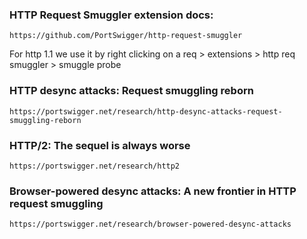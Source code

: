 ### HTTP Request Smuggler extension docs:
```
https://github.com/PortSwigger/http-request-smuggler
```
For http 1.1 we use it by right clicking on a req > extensions > http req smuggler > smuggle probe

### HTTP desync attacks: Request smuggling reborn
```
https://portswigger.net/research/http-desync-attacks-request-smuggling-reborn
```

### HTTP/2: The sequel is always worse
```
https://portswigger.net/research/http2
```

### Browser-powered desync attacks: A new frontier in HTTP request smuggling
```
https://portswigger.net/research/browser-powered-desync-attacks
```
